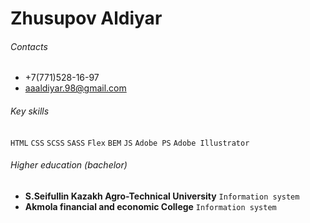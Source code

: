 # Zhusupov Aldiyar #
###### Contacts ######
* +7(771)528-16-97  
* [aaaldiyar.98@gmail.com](aaaldiyar.98@gmail.com) 

###### Key skills ######

` HTML ` `CSS` `SCSS` `SASS` `Flex` `BEM` `JS`
`Adobe PS`  `Adobe Illustrator`

###### Higher education (bachelor) ######
* **S.Seifullin Kazakh Agro-Technical University** `Information system`  
* **Akmola financial and economic College** `Information system`
